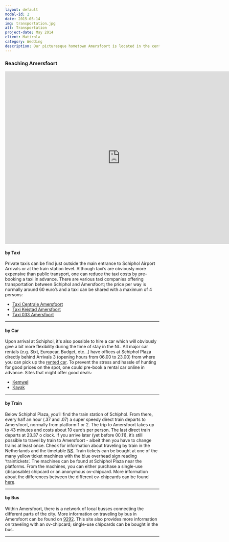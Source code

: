 ```yaml
---
layout: default
modal-id: 2
date: 2015-05-14
img: transportation.jpg
alt: Transportation
project-date: May 2014
client: Matirola
category: Wedding
description: Our picturesque hometown Amersfoort is located in the center of the Netherlands, only a 40 minute train ride away from Schiphol Airport and easily to be reached over road/rail track. 
---
```

### Reaching Amersfoort
<iframe width="750" height="563" frameborder="0" style="border:0"
src="https://www.google.com/maps/embed/v1/directions
?key=AIzaSyDCgI5_2SLoc0p9gZ1DXNE7V4M7-OzkhwE
&origin=Schiphol+Netherlands
&destination=Amersfoort+Netherlands
&zoom=10
"></iframe>

#### by Taxi
Private taxis can be find just outside the main entrance to Schiphol Airport Arrivals or at the train station level. Although taxi’s are obviously more expensive than public transport, one can reduce the taxi costs by pre-booking a taxi in advance. There are various taxi companies offering transportation between Schiphol and Amersfoort; the price per way is normally around 60 euro’s and a taxi can be shared with a maximum of 4 persons:

* [Taxi Centrale Amersfoort](http://amersfoorttaxicentrale.nl/content/2013/07/Schiphol-Taxi-Tarieven-regio-Amersfoort)
* [Taxi Keistad Amersfoort](http://www.taxikeistad.nl/en/prices.html)
* [Taxi 033 Amersfoort](http://www.schipholtaxiamersfoort.nl)

* * *

#### by Car
Upon arrival at Schiphol, it's also possible to hire a car which will obviously give a bit more flexibility during the time of stay in the NL. All major car rentals (e.g. Sixt, Europcar, Budget, etc...) have offices at Schiphol Plaza directly behind Arrivals 3 (opening hours from 06.00 to 23.00) from where you can pick up the [rented car](http://www.schiphol.nl/Travellers/ToFromSchiphol/CarRental.htm). To prevent the stress and hassle of hunting for good prices on the spot, one could pre-book a rental car online in advance.
Sites that might offer good deals:

* [Kemwel](http://www.kemwel.com)
* [Kayak](http://www.kayak.com)

* * *

#### by Train
Below Schiphol Plaza, you’ll find the train station of Schiphol. From there, every half an hour (.37 and .07) a super speedy direct train departs to Amersfoort, normally from platform 1 or 2. The trip to Amersfoort takes up to 43 minutes and costs about 10 euro’s per person. 
The last direct train departs at 23.37 o clock. If you arrive later (yet before 00.11), it’s still possible to travel by train to Amersfoort - albeit then you have to change trains at least once. Check for information about traveling by train in the Netherlands and the timetable [NS](http://www.ns.nl/en/travellers/home).
Train tickets can be bought at one of the many yellow ticket machines with the blue overhead sign reading ‘traintickets’. The machines can be found at Schiphol Plaza near the platforms. From the machines, you can either purchase a single-use (disposable) chipcard or an anonymous ov-chipcard. More information about the differences between the different ov-chipcards can be found [here](https://www.ov-chipkaart.nl/aanvragen/welkekaartpastbiju/toeristen/?taal=en).

* * *

#### by Bus
Within Amersfoort, there is a network of local busses connecting the different parts of the city. More information on traveling by bus in Amersfoort can be found on [9292](http://9292.nl/en). This site also provides more information on traveling with an ov-chipcard; single-use chipcards can be bought in the bus.

---